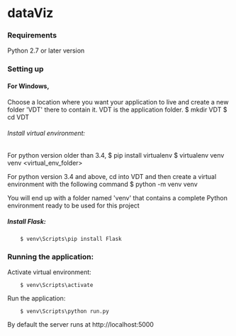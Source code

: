 # dataViz

### Requirements

Python 2.7 or later version


### Setting up

#### For Windows,

Choose a location where you want your application to live and create a new folder 'VDT' there to contain it. 
VDT is the application folder.
        $ mkdir VDT
        $ cd VDT
        
###### Install virtual environment:

For python version older than 3.4,
        $ pip install virtualenv
        $ virtualenv venv
venv  <virtual_env_folder>

For python version 3.4 and above,
cd into VDT and then create a virtual environment with the following command
        $ python -m venv venv

You will end up with a folder named 'venv' that contains a complete Python environment ready to be used for this project

##### Install Flask:

        $ venv\Scripts\pip install Flask

### Running the application:

Activate virtual environment:

        $ venv\Scripts\activate

Run the application:

        $ venv\Scripts\python run.py

By default the server runs at 
http://localhost:5000




